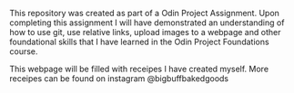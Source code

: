 This repository was created as part of a Odin Project Assignment. Upon completing this assignment I will have demonstrated an understanding of how to use git, use relative links, upload images to a webpage and other foundational skills that I have learned in the Odin Project Foundations course.

This webpage will be filled with receipes I have created myself. More receipes can be found on instagram @bigbuffbakedgoods